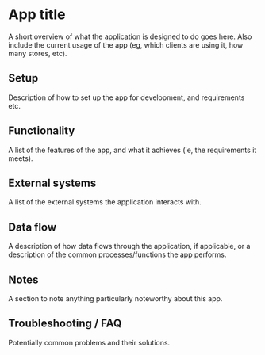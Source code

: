 # App title
A short overview of what the application is designed to do goes here. Also include the current usage of the app (eg, which clients are using it, how many stores, etc).

## Setup
Description of how to set up the app for development, and requirements etc.

## Functionality
A list of the features of the app, and what it achieves (ie, the requirements it meets).

## External systems
A list of the external systems the application interacts with.

## Data flow
A description of how data flows through the application, if applicable, or a description of the common processes/functions the app performs.

## Notes
A section to note anything particularly noteworthy about this app.

## Troubleshooting / FAQ
Potentially common problems and their solutions.
